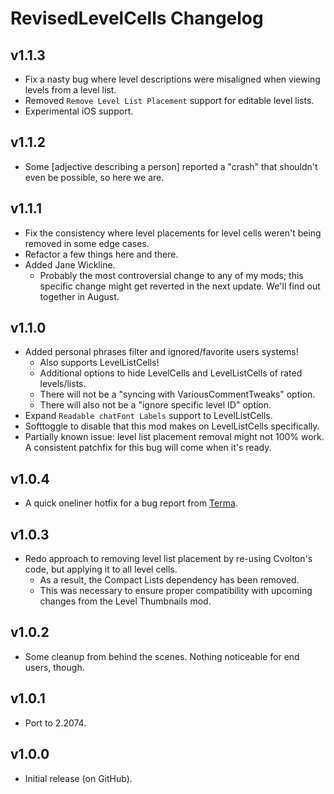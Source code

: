 # RevisedLevelCells Changelog
## v1.1.3
- Fix a nasty bug where level descriptions were misaligned when viewing levels from a level list.
- Removed `Remove Level List Placement` support for editable level lists.
- Experimental iOS support.
## v1.1.2
- Some [adjective describing a person] reported a "crash" that shouldn't even be possible, so here we are.
## v1.1.1
- Fix the consistency where level placements for level cells weren't being removed in some edge cases.
- Refactor a few things here and there.
- Added Jane Wickline.
  - Probably the most controversial change to any of my mods; this specific change might get reverted in the next update. We'll find out together in August.
## v1.1.0
- Added personal phrases filter and ignored/favorite users systems!
  - Also supports LevelListCells!
  - Additional options to hide LevelCells and LevelListCells of rated levels/lists.
  - There will not be a "syncing with VariousCommentTweaks" option.
  - There will also not be a "ignore specific level ID" option.
- Expand `Readable chatFont Labels` support to LevelListCells.
- Softtoggle to disable that this mod makes on LevelListCells specifically.
- Partially known issue: level list placement removal might not 100% work. A consistent patchfix for this bug will come when it's ready.
## v1.0.4
- A quick oneliner hotfix for a bug report from [Terma](https://github.com/Termantita).
## v1.0.3
- Redo approach to removing level list placement by re-using Cvolton's code, but applying it to all level cells.
  - As a result, the Compact Lists dependency has been removed.
  - This was necessary to ensure proper compatibility with upcoming changes from the Level Thumbnails mod.
## v1.0.2
- Some cleanup from behind the scenes. Nothing noticeable for end users, though.
## v1.0.1
- Port to 2.2074.
## v1.0.0
- Initial release (on GitHub).